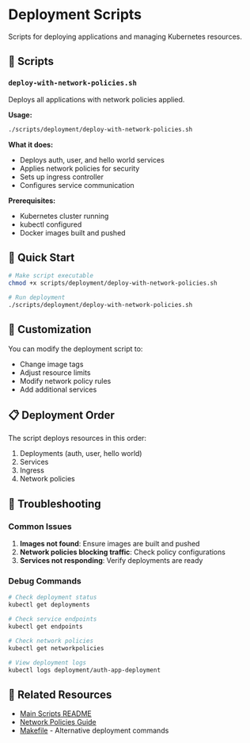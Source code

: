 # Deployment Scripts

Scripts for deploying applications and managing Kubernetes resources.

## 📁 Scripts

### `deploy-with-network-policies.sh`
Deploys all applications with network policies applied.

**Usage:**
```bash
./scripts/deployment/deploy-with-network-policies.sh
```

**What it does:**
- Deploys auth, user, and hello world services
- Applies network policies for security
- Sets up ingress controller
- Configures service communication

**Prerequisites:**
- Kubernetes cluster running
- kubectl configured
- Docker images built and pushed

## 🚀 Quick Start

```bash
# Make script executable
chmod +x scripts/deployment/deploy-with-network-policies.sh

# Run deployment
./scripts/deployment/deploy-with-network-policies.sh
```

## 🔧 Customization

You can modify the deployment script to:
- Change image tags
- Adjust resource limits
- Modify network policy rules
- Add additional services

## 📋 Deployment Order

The script deploys resources in this order:
1. Deployments (auth, user, hello world)
2. Services
3. Ingress
4. Network policies

## 🐛 Troubleshooting

### Common Issues
1. **Images not found**: Ensure images are built and pushed
2. **Network policies blocking traffic**: Check policy configurations
3. **Services not responding**: Verify deployments are ready

### Debug Commands
```bash
# Check deployment status
kubectl get deployments

# Check service endpoints
kubectl get endpoints

# Check network policies
kubectl get networkpolicies

# View deployment logs
kubectl logs deployment/auth-app-deployment
```

## 🔗 Related Resources

- [Main Scripts README](../README.md)
- [Network Policies Guide](../../docs/NETWORK_POLICIES_GUIDE.md)
- [Makefile](../../Makefile) - Alternative deployment commands
